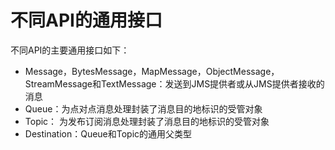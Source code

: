 # 不同API的通用接口

不同API的主要通用接口如下：
* Message，BytesMessage，MapMessage，ObjectMessage，StreamMessage和TextMessage：发送到JMS提供者或从JMS提供者接收的消息
* Queue：为点对点消息处理封装了消息目的地标识的受管对象
* Topic： 为发布订阅消息处理封装了消息目的地标识的受管对象
* Destination：Queue和Topic的通用父类型

